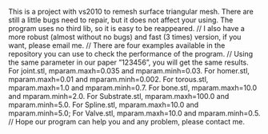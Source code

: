 This is a project with vs2010 to remesh surface triangular mesh. There are still a little bugs need to repair, but it does not affect your using. The program uses no third lib, so it is easy to be reappeared. 
//
I also have a more robust (almost without no bugs) and fast (3 times) version, if you want, please email me.
//
There are four examples available in the repository you can use to check the performance of the program. 
//
Using the same parameter in our paper ”123456”, you will get the same results.
For joint.stl, mparam.maxh=0.035 and mparam.minh=0.03. 
For homer.stl, mparam.maxh=0.01 and mparam.minh=0.002. 
For torous.stl, mparam.maxh=1.0 and mparam.minh=0.7. 
For bone.stl, mparam.maxh=10.0 and mparam.minh=2.0. 
For Substrate.stl, mparam.maxh=100.0 and mparam.minh=5.0. 
For Spline.stl, mparam.maxh=10.0 and mparam.minh=5.0; 
For Valve.stl, mparam.maxh=10.0 and mparam.minh=0.5.
//
Hope our program can help you and any problem, please contact me.
